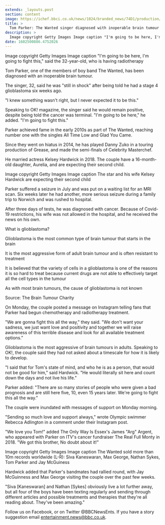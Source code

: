 ```yaml
--- 
extends: _layouts.post 
section: content 
image: https://ichef.bbci.co.uk/news/1024/branded_news/74D1/production/_114850992_gettyimages-458788076.jpg 
title: > 
  Tom Parker: The Wanted singer diagnosed with inoperable brain tumour 
description: > 
  Image copyright Getty Images Image caption "I'm going to be here, I'm going to fight this," said the 32-year-old, who is having radiotherapyTom Parker, one of the members of boy band The Wanted, has been diagnosed with an inoperable brain tumour."I'm going to be here," he added."I'm going to fight this."Parker achieved fame in the early 2010s as part of The Wanted, reaching number one with the singles All Time Low and Glad You Came.Parker added: "There are so many stories of people who were given a bad prognosis and are still here five, 10, even 15 years later. 
date: 1602500886.4752026 
--- 
```

Image copyright Getty Images Image caption "I'm going to be here, I'm going to fight this," said the 32-year-old, who is having radiotherapy

Tom Parker, one of the members of boy band The Wanted, has been diagnosed with an inoperable brain tumour.

The singer, 32, said he was "still in shock" after being told he had a stage 4 glioblastoma six weeks ago.

"I knew something wasn't right, but I never expected it to be this."

Speaking to OK! magazine, the singer said he would remain positive, despite being told the cancer was terminal. "I'm going to be here," he added. "I'm going to fight this."

Parker achieved fame in the early 2010s as part of The Wanted, reaching number one with the singles All Time Low and Glad You Came.

Since they went on hiatus in 2014, he has played Danny Zuko in a touring production of Grease, and made the semi-finals of Celebrity Masterchef.

He married actress Kelsey Hardwick in 2018. The couple have a 16-month-old daughter, Aurelia, and are expecting their second child.

Image copyright Getty Images Image caption The star and his wife Kelsey Hardwick are expecting their second child

Parker suffered a seizure in July and was put on a waiting list for an MRI scan. Six weeks later he had another, more serious seizure during a family trip to Norwich and was rushed to hospital.

After three days of tests, he was diagnosed with cancer. Because of Covid-19 restrictions, his wife was not allowed in the hospital, and he received the news on his own.

What is glioblastoma?

Glioblastoma is the most common type of brain tumour that starts in the brain

It is the most aggressive form of adult brain tumour and is often resistant to treatment

It is believed that the variety of cells in a glioblastoma is one of the reasons it is so hard to treat because current drugs are not able to effectively target all the cell types in the tumour

As with most brain tumours, the cause of glioblastoma is not known

Source: The Brain Tumour Charity

On Monday, the couple posted a message on Instagram telling fans that Parker had begun chemotherapy and radiotherapy treatment.

"We are gonna fight this all the way," they said. "We don't want your sadness, we just want love and positivity and together we will raise awareness of this terrible disease and look for all available treatment options."

Glioblastoma is the most aggressive of brain tumours in adults. Speaking to OK!, the couple said they had not asked about a timescale for how it is likely to develop.

"I said that for Tom's state of mind, and who he is as a person, that would not be good for him," said Hardwick. "He would literally sit here and count down the days and not live his life."

Parker added: "There are so many stories of people who were given a bad prognosis and are still here five, 10, even 15 years later. We're going to fight this all the way."

The couple were inundated with messages of support on Monday morning.

"Sending so much love and support always," wrote Olympic swimmer Rebecca Adlington in a comment under their Instagram post.

"We love you Tom!" added The Only Way Is Essex's James "Arg" Argent, who appeared with Parker on ITV's cancer fundraiser The Real Full Monty in 2018. "We got this brother, No doubt about it!"

Image copyright Getty Images Image caption The Wanted sold more than 10m records worldwide (L-R): Siva Kaneswaran, Max George, Nathan Sykes, Tom Parker and Jay McGuiness

Hardwick added that Parker's bandmates had rallied round, with Jay McGuinness and Max George visiting the couple over the past few weeks.

"Siva [Kaneswaran] and Nathan [Sykes] obviously live a lot further away, but all four of the boys have been texting regularly and sending through different articles and possible treatments and therapies that they're all reading about. They've been amazing."

Follow us on Facebook, or on Twitter @BBCNewsEnts. If you have a story suggestion email entertainment.news@bbc.co.uk.